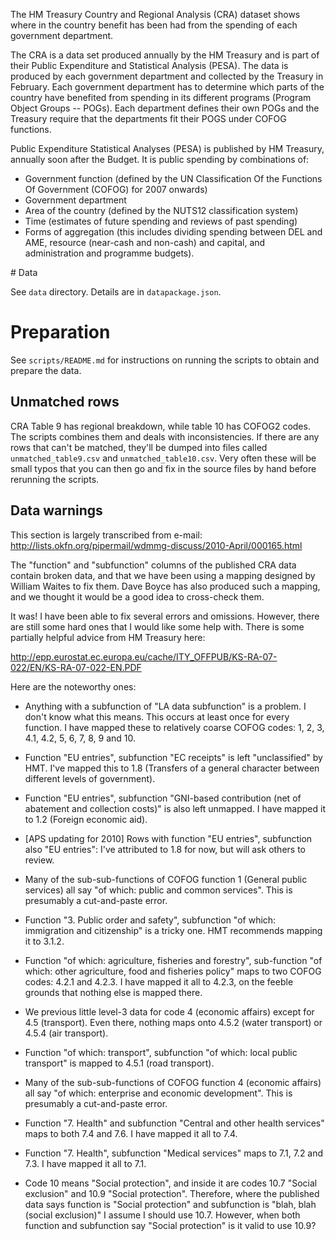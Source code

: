 The HM Treasury Country and Regional Analysis (CRA) dataset shows where in the
country benefit has been had from the spending of each government department.

The CRA is a data set produced annually by the HM Treasury and is part of their
Public Expenditure and Statistical Analysis (PESA). The data is produced by
each government department and collected by the Treasury in February. Each
government department has to determine which parts of the country have
benefited from spending in its different programs (Program Object Groups --
POGs). Each department defines their own POGs and the Treasury require that the
departments fit their POGS under COFOG functions.

Public Expenditure Statistical Analyses (PESA) is published by HM Treasury,
annually soon after the Budget. It is public spending by combinations of:

* Government function (defined by the UN Classification Of the Functions Of
  Government (COFOG) for 2007 onwards)
* Government department
* Area of the country (defined by the NUTS12 classification system)
* Time (estimates of future spending and reviews of past spending) 
* Forms of aggregation (this includes dividing spending between DEL and AME,
  resource (near-cash and non-cash) and capital, and administration and
  programme budgets).

# Data

See `data` directory. Details are in `datapackage.json`.

# Preparation

See `scripts/README.md` for instructions on running the scripts to obtain and
prepare the data.

## Unmatched rows

CRA Table 9 has regional breakdown, while table 10 has COFOG2 codes. The scripts
combines them and deals with inconsistencies. If there are any rows that can't
be matched, they'll be dumped into files called `unmatched_table9.csv` and
`unmatched_table10.csv`. Very often these will be small typos that you can then
go and fix in the source files by hand before rerunning the scripts.

## Data warnings

This section is largely transcribed from e-mail: <http://lists.okfn.org/pipermail/wdmmg-discuss/2010-April/000165.html>

The "function" and "subfunction" columns of the published CRA data contain broken
data, and that we have been using a mapping designed by William Waites to fix
them. Dave Boyce has also produced such a mapping, and we thought it would be a
good idea to cross-check them.

It was! I have been able to fix several errors and omissions. However, there
are still some hard ones that I would like some help with. There is some
partially helpful advice from HM Treasury here:

<http://epp.eurostat.ec.europa.eu/cache/ITY_OFFPUB/KS-RA-07-022/EN/KS-RA-07-022-EN.PDF>

Here are the noteworthy ones:

  - Anything with a subfunction of "LA data subfunction" is a problem. I don't
    know what this means. This occurs at least once for every function.  I have
    mapped these to relatively coarse COFOG codes: 1, 2, 3, 4.1, 4.2, 5, 6, 7,
    8, 9 and 10.

  - Function "EU entries", subfunction "EC receipts" is left
    "unclassified" by HMT. I've mapped this to 1.8 (Transfers of a general
    character between different levels of government).

  - Function "EU entries", subfunction "GNI-based contribution (net of
    abatement and collection costs)" is also left unmapped. I have mapped it to
    1.2 (Foreign economic aid).

  - [APS updating for 2010] Rows with function "EU entries", subfunction
    also "EU entries": I've attributed to 1.8 for now, but will ask others
    to review.

  - Many of the sub-sub-functions of COFOG function 1 (General public services)
    all say "of which: public and common services". This is presumably a
    cut-and-paste error.

  - Function "3. Public order and safety", subfunction "of which: immigration
    and citizenship" is a tricky one. HMT recommends mapping it to 3.1.2.

  - Function "of which: agriculture, fisheries and forestry", sub-function "of
    which: other agriculture, food and fisheries policy" maps to two COFOG
    codes: 4.2.1 and 4.2.3. I have mapped it all to 4.2.3, on the feeble
    grounds that nothing else is mapped there.

  - We previous little level-3 data for code 4 (economic affairs) except for
    4.5 (transport). Even there, nothing maps onto 4.5.2 (water transport) or
    4.5.4 (air transport).

  - Function "of which: transport", subfunction "of which: local public
    transport" is mapped to 4.5.1 (road transport).

  - Many of the sub-sub-functions of COFOG function 4 (economic affairs) all
    say "of which: enterprise and economic development". This is presumably a
    cut-and-paste error.

  - Function "7. Health" and subfunction "Central and other health services"
    maps to both 7.4 and 7.6. I have mapped it all to 7.4.

  - Function "7. Health", subfunction "Medical services" maps to 7.1, 7.2 and
    7.3. I have mapped it all to 7.1.

  - Code 10 means "Social protection", and inside it are codes 10.7 "Social
    exclusion" and 10.9 "Social protection". Therefore, where the published
    data says function is "Social protection" and subfunction is "blah, blah
    (social exclusion)" I assume I should use 10.7. However, when both function
    and subfunction say "Social protection" is it valid to use 10.9?

